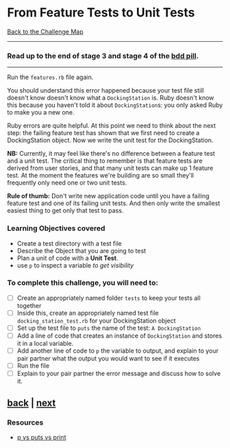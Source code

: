 # From Feature Tests to Unit Tests

[Back to the Challenge Map](./_challenge_map.md)

___

### Read up to the end of **stage 3 and stage 4** of the [bdd pill](https://github.com/makersacademy/course/blob/master/pills/bdd_cycle.md).
___

Run the `features.rb` file again.

You should understand this error happened because your test file still doesn't know doesn't know what a `DockingStation` is. Ruby doesn't know this because you haven't told it about `DockingStation`s: you only asked Ruby to make you a new one.

Ruby errors are quite helpful. At this point we need to think about the next step: the failing feature test has shown that we first need to create a DockingStation object. Now we write the unit test for the DockingStation.

**NB:** Currently, it may feel like there's no difference between a feature test and a unit test. The critical thing to remember is that feature tests are derived from user stories, and that many unit tests can make up 1 feature test. At the moment the features we're building are so small they'll frequently only need one or two unit tests.

**Rule of thumb:** Don't write new application code until you have a failing feature test and one of its failing unit tests. And then only write the smallest easiest thing to get only that test to pass.

### Learning Objectives covered
- Create a test directory with a test file
- Describe the Object that you are going to test
- Plan a unit of code with a **Unit Test**.
- use `p` to inspect a variable _to get visibility_

### To complete this challenge, you will need to:

- [ ] Create an appropriately named folder `tests` to keep your tests all together
- [ ] Inside this, create an appropriately named test file `docking_station_test.rb` for your DockingStation object
- [ ] Set up the test file to `puts` the name of the test: `A DockingStation`
- [ ] Add a line of code that creates an instance of `DockingStation` and stores it in a local variable.
- [ ] Add another line of code to `p` the variable to output, and explain to your pair partner what the output you would want to see if it executes
- [ ] Run the file
- [ ] Explain to your pair partner the error message and discuss how to solve it.

## [back](./errors_are_good.md) | [next](./passing_your_first_unit_test.md)

### Resources

- [p vs puts vs print](http://www.garethrees.co.uk/2013/05/04/p-vs-puts-vs-print-in-ruby/)
